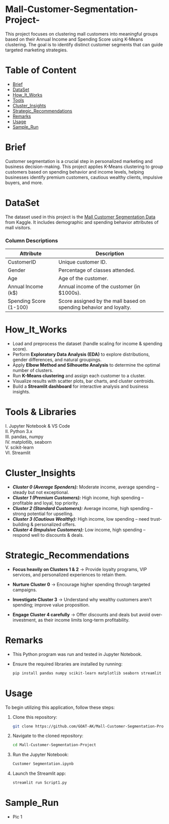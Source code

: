 # Mall-Customer-Segmentation-Project-
This project focuses on clustering mall customers into meaningful groups based on their Annual Income and Spending Score using K-Means clustering. The goal is to identify distinct customer segments that can guide targeted marketing strategies.

# Table of Content

* [Brief](#Brief)  
* [DataSet](#DataSet)  
* [How_It_Works](#How_It_Works)  
* [Tools](#Tools)
* [Cluster_Insights](#Cluster_Insights)
* [Strategic_Recommendations](#Strategic_Recommendations)  
* [Remarks](#Remarks)  
* [Usage](#Usage)  
* [Sample_Run](#Sample_Run)


# Brief

Customer segmentation is a crucial step in personalized marketing and business decision-making.
This project applies K-Means clustering to group customers based on spending behavior and income levels, helping businesses identify premium customers, cautious wealthy clients, impulsive buyers, and more.



# DataSet
The dataset used in this project is the [Mall Customer Segmentation Data](https://www.kaggle.com/datasets/vjchoudhary7/customer-segmentation-tutorial-in-python) from Kaggle. It includes demographic and spending behavior attributes of mall visitors.


### Column Descriptions

| Attribute                  | Description                                                                |
|----------------------------|----------------------------------------------------------------------------|
| CustomerID                 | Unique customer ID.                                                        |
| Gender                     | Percentage of classes attended.                                            |
| Age                        | Age of the customer.                                                       |
| Annual Income (k$)         | Annual income of the customer (in $1000s).                                 |
| Spending Score (1-100)     | Score assigned by the mall based on spending behavior and loyalty.         |


# How_It_Works

- Load and preprocess the dataset (handle scaling for income & spending score).
- Perform **Exploratory Data Analysis (EDA)** to explore distributions, gender differences, and natural groupings. 
- Apply **Elbow Method and Silhouette Analysis** to determine the optimal number of clusters.  
- Run **K-Means clustering** and assign each customer to a cluster.
- Visualize results with scatter plots, bar charts, and cluster centroids.
- Build a **Streamlit dashboard** for interactive analysis and business insights.


# Tools & Libraries

I. Jupyter Notebook & VS Code  
II. Python 3.x  
III. pandas, numpy  
IV. matplotlib, seaborn  
V. scikit-learn  
VI. Streamlit   


# Cluster_Insights

- ***Cluster 0 (Average Spenders):*** Moderate income, average spending – steady but not exceptional.
- ***Cluster 1 (Premium Customers):*** High income, high spending – profitable and loyal, top priority. 
- ***Cluster 2 (Standard Customers):*** Average income, high spending – strong potential for upselling. 
- ***Cluster 3 (Cautious Wealthy):*** High income, low spending – need trust-building & personalized offers.
- ***Cluster 4 (Impulsive Customers):*** Low income, high spending – respond well to discounts & deals.


# Strategic_Recommendations 

* **Focus heavily on Clusters 1 & 2** → Provide loyalty programs, VIP services, and personalized experiences to retain them.
  
* **Nurture Cluster 0** → Encourage higher spending through targeted campaigns.
  
* **Investigate Cluster 3** → Understand why wealthy customers aren’t spending; improve value proposition.

* **Engage Cluster 4 carefully** → Offer discounts and deals but avoid over-investment, as their income limits long-term profitability.



# Remarks
* This Python program was run and tested in Jupyter Notebook.
* Ensure the required libraries are installed by running:

  ```bash
  pip install pandas numpy scikit-learn matplotlib seaborn streamlit

# Usage

To begin utilizing this application, follow these steps:

1. Clone this repository:
   
   ```bash
   git clone https://github.com/GOAT-AK/Mall-Customer-Segmentation-Project

2. Navigate to the cloned repository:

   ```bash
   cd Mall-Customer-Segmentation-Project

3. Run the Jupyter Notebook:

   ```bash
   Customer Segmentation.ipynb

4. Launch the Streamlit app:
   
   ```bash
   streamlit run Script1.py


# Sample_Run


* Pic 1



   
